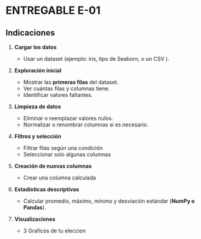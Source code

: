 
# ENTREGABLE E-01

## Indicaciones  

1. **Cargar los datos**  
   - Usar un dataset (ejemplo: iris, tips de Seaborn, o un CSV ).  

2. **Exploración inicial**  
   - Mostrar las **primeras filas** del dataset.  
   - Ver cuántas filas y columnas tiene.  
   - Identificar valores faltantes.  

3. **Limpieza de datos**  
   - Eliminar o reemplazar valores nulos.  
   - Normalizar o renombrar columnas si es necesario.  

4. **Filtros y selección**  
   - Filtrar filas según una condición
   - Seleccionar solo algunas columnas

5. **Creación de nuevas columnas**  
   - Crear una columna calculada

6. **Estadísticas descriptivas**  
   - Calcular promedio, máximo, mínimo y desviación estándar (**NumPy o Pandas**).  

7. **Visualizaciones**  
   - 3 Graficos de tu eleccion
